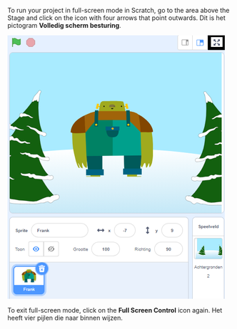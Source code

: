 To run your project in full-screen mode in Scratch, go to the area above the Stage and click on the icon with four arrows that point outwards. Dit is het pictogram **Volledig scherm besturing**.

![Het pictogram 'Volledig scherm besturing' staat boven het werkgebied, in de rechterhoek.](images/fullscreen_frank.png)

To exit full-screen mode, click on the **Full Screen Control** icon again. Het heeft vier pijlen die naar binnen wijzen.
